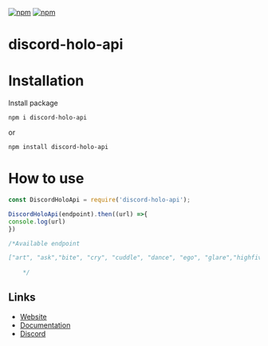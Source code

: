 [![npm](https://img.shields.io/npm/dt/discord-holo-api?style=for-the-badge)](https://www.npmjs.com/package/discord-holo-api)
[![npm](https://img.shields.io/npm/v/discord-holo-api?style=for-the-badge)](https://www.npmjs.com/package/discord-holo-api)

# discord-holo-api

# Installation

Install package
```
npm i discord-holo-api

```

or

```
npm install discord-holo-api

```
# How to use

```js
const DiscordHoloApi = require('discord-holo-api');

DiscordHoloApi(endpoint).then((url) =>{
console.log(url)
})

/*Available endpoint

["art", "ask","bite", "cry", "cuddle", "dance", "ego", "glare","highfive", "hug", "kiss", "lick", "nom", "pat", "poke", "pressf", "punch", "sex", "shoot", "slap", "slappope", "smug", "suicide", "tickle", "wasted", "wink"]
    
    */
```
    
## Links

*   [Website](http://discord-holo-api.ml/api/)
*   [Documentation](https://docs.neko-love.xyz/)
*   [Discord](https://discord.gg/TApdfmN)

